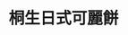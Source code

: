 ---
title: "桐生日式可麗餅"
description: "桐生日式可麗餅"
layout: shop
keywords:
  - 美食競賽
  - 台灣美食
  - 美食精選
datePublished: "2025-06-30"
dateModified: "2025-07-06"
city: "台中市"
district: "北區"
address: "台中市北區一中街179巷1號"
phone: "0422252665"
geo: "24.151964710260586, 120.68604025849613"
google_map: "https://maps.app.goo.gl/z1LyQ2dEUJ4BTfWt9"
footinder: "https://footinder.com.tw/%E5%8F%B0%E4%B8%AD%E5%B8%82%E5%8C%97%E5%8D%80/137870/"
official: "https://www.kiryucrepe.com/"
award:
  - name: "夜市王"
    year: "2024"
    entries:
      - nightMarket: "一中街夜市"
        food_type: "新創料理"
        rank: "第四名"

---